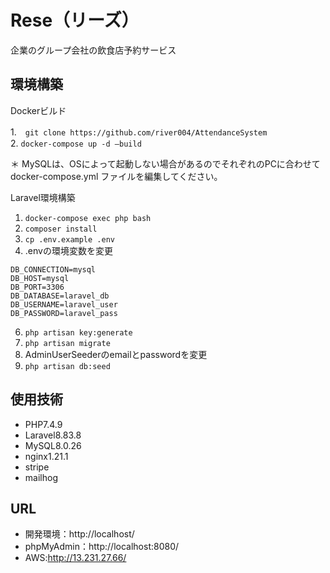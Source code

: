 # Rese（リーズ）
企業のグループ会社の飲食店予約サービス
## 環境構築

Dockerビルド

1.　`git clone https://github.com/river004/AttendanceSystem` <br>
2.   `docker-compose up -d —build`

＊ MySQLは、OSによって起動しない場合があるのでそれぞれのPCに合わせて docker-compose.yml ファイルを編集してください。

Laravel環境構築

1.  `docker-compose exec php bash`
2.  `composer install`
3.  `cp .env.example .env` 
4. .envの環境変数を変更
``` text
DB_CONNECTION=mysql
DB_HOST=mysql
DB_PORT=3306
DB_DATABASE=laravel_db
DB_USERNAME=laravel_user
DB_PASSWORD=laravel_pass
```
6.  `php artisan key:generate`
7.  `php artisan migrate`
8.  AdminUserSeederのemailとpasswordを変更
9.  `php artisan db:seed`

## 使用技術

- PHP7.4.9
- Laravel8.83.8
- MySQL8.0.26
- nginx1.21.1
- stripe
- mailhog

## URL
- 開発環境：http://localhost/
- phpMyAdmin：http://localhost:8080/
- AWS:http://13.231.27.66/
